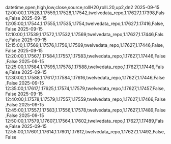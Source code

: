 datetime,open,high,low,close,source,rollH20,rollL20,up2,dn2
2025-09-15 12:00:00,1.17528,1.17559,1.17528,1.17542,twelvedata_repo,1.17627,1.17398,False,False
2025-09-15 12:05:00,1.17544,1.17555,1.17535,1.1754,twelvedata_repo,1.17627,1.17416,False,False
2025-09-15 12:10:00,1.17539,1.17572,1.17532,1.17569,twelvedata_repo,1.17627,1.17446,False,False
2025-09-15 12:15:00,1.17569,1.17576,1.1756,1.17569,twelvedata_repo,1.17627,1.17446,False,False
2025-09-15 12:20:00,1.17567,1.17584,1.17557,1.17583,twelvedata_repo,1.17627,1.17446,False,False
2025-09-15 12:25:00,1.17584,1.17595,1.17578,1.17588,twelvedata_repo,1.17627,1.17446,False,False
2025-09-15 12:30:00,1.17588,1.17617,1.17584,1.17616,twelvedata_repo,1.17627,1.17446,False,False
2025-09-15 12:35:00,1.17617,1.17625,1.17574,1.17579,twelvedata_repo,1.17627,1.17457,False,False
2025-09-15 12:40:00,1.17578,1.17579,1.17557,1.17559,twelvedata_repo,1.17627,1.17466,False,False
2025-09-15 12:45:00,1.17557,1.17583,1.17556,1.17578,twelvedata_repo,1.17627,1.17489,False,False
2025-09-15 12:50:00,1.17579,1.17607,1.17564,1.17602,twelvedata_repo,1.17627,1.17489,False,False
2025-09-15 12:55:00,1.17601,1.17614,1.17601,1.17612,twelvedata_repo,1.17627,1.17492,False,False
